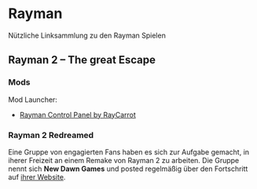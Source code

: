 # Rayman

Nützliche Linksammlung zu den Rayman Spielen


## Rayman 2 – The great Escape

### Mods

Mod Launcher:
* [Rayman Control Panel by RayCarrot](https://github.com/RayCarrot/RayCarrot.RCP.Metro)

### Rayman 2 Redreamed
Eine Gruppe von engagierten Fans haben es sich zur Aufgabe gemacht, in iherer Freizeit an einem Remake von Rayman 2 zu arbeiten. Die Gruppe nennt sich **New Dawn Games** und posted regelmäßig über den Fortschritt auf [ihrer Website](https://newdawn.games/).